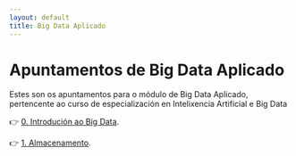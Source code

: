 ```yaml
---
layout: default
title: Big Data Aplicado
---
```


# Apuntamentos de Big Data Aplicado

Estes son os apuntamentos para o módulo de Big Data Aplicado, pertencente ao curso de especialización en Intelixencia Artificial e Big Data

👉 [0. Introdución ao Big Data](intro-bd.html).

👉 [1. Almacenamento](almacenamento.html).
